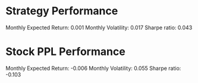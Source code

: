 # Strategy Performance
Monthly Expected Return: 0.001
Monthly Volatility: 0.017
Sharpe ratio: 0.043
# Stock PPL Performance
Monthly Expected Return: -0.006
Monthly Volatility: 0.055
Sharpe ratio: -0.103
